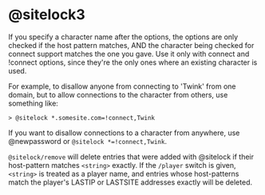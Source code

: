 # @sitelock3
If you specify a character name after the options, the options are only checked if the host pattern matches, AND the character being checked for connect support matches the one you gave. Use it only with connect and !connect options, since they're the only ones where an existing character is used.

For example, to disallow anyone from connecting to 'Twink' from one domain, but to allow connections to the character from others, use something like:
```
> @sitelock *.somesite.com=!connect,Twink
```

If you want to disallow connections to a character from anywhere, use @newpassword or `@sitelock *=!connect,Twink`.

`@sitelock/remove` will delete entries that were added with @sitelock if their host-pattern matches `<string>` exactly. If the `/player` switch is given, `<string>` is treated as a player name, and entries whose host-patterns match the player's LASTIP or LASTSITE addresses exactly will be deleted.

